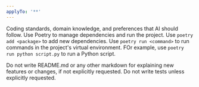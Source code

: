 ```yaml
---
applyTo: '**'
---
```

Coding standards, domain knowledge, and preferences that AI should follow.
Use Poetry to manage dependencies and run the project. Use `poetry add <package>` to add new dependencies.
Use `poetry run <command>` to run commands in the project's virtual environment. FOr example, use `poetry run python script.py` to run a Python script. 

Do not write README.md or any other markdown for explaining new features or changes, if not explicitly requested. Do not write tests unless explicitly requested. 

